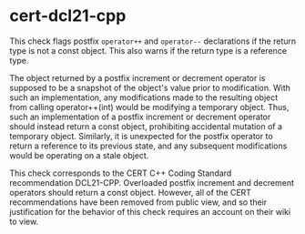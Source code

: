 cert-dcl21-cpp
==============

This check flags postfix `operator++` and `operator--` declarations if
the return type is not a const object. This also warns if the return
type is a reference type.

The object returned by a postfix increment or decrement operator is
supposed to be a snapshot of the object's value prior to modification.
With such an implementation, any modifications made to the resulting
object from calling operator++(int) would be modifying a temporary
object. Thus, such an implementation of a postfix increment or decrement
operator should instead return a const object, prohibiting accidental
mutation of a temporary object. Similarly, it is unexpected for the
postfix operator to return a reference to its previous state, and any
subsequent modifications would be operating on a stale object.

This check corresponds to the CERT C++ Coding Standard recommendation
DCL21-CPP. Overloaded postfix increment and decrement operators should
return a const object. However, all of the CERT recommendations have
been removed from public view, and so their justification for the
behavior of this check requires an account on their wiki to view.
